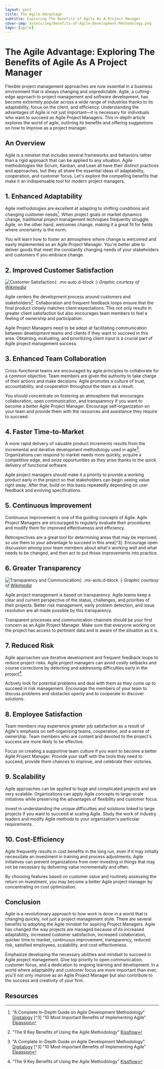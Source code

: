 ```yaml
---
layout: post
title: The Agile Advantage
subtitle: Exploring The Benefits of Agile As A Project Manager
cover-img: assets/img/Benefits-of-Agile-Development-Methodology.png
tags: [agile]
---
```


# The Agile Advantage: Exploring The Benefits of Agile As A Project Manager

Flexible project management approaches are now essential in a business environment that is always changing and unpredictable. Agile, a cutting-edge approach to project management and software development, has become extremely popular across a wide range of industries thanks to its adaptability, focus on the client, and efficiency. Understanding the advantages of Agile is not just important—it is necessary for individuals who want to succeed as Agile Project Managers. This in-depth article explores the world of agile, outlining its benefits and offering suggestions on how to improve as a project manager.

## An Overview

Agile is a mindset that includes several frameworks and behaviors rather than a rigid approach that can be applied to any situation. Agile methodologies like Scrum, Kanban, and Lean all have their distinct practices and approaches, but they all share the essential ideas of adaptability, cooperation, and customer focus. Let's explore the compelling benefits that make it an indispensable tool for modern project managers.

## 1. Enhanced Adaptability

Agile methodologies are excellent at adapting to shifting conditions and changing customer needs[^2]. When project goals or market dynamics change, traditional project management techniques frequently struggle. Agile, on the other hand, welcomes change, making it a great fit for fields where uncertainty is the norm.

You will learn how to foster an atmosphere where change is welcomed and easily implemented as an Agile Project Manager. You're better able to deliver goods that meet the constantly changing needs of your stakeholders and customers if you embrace change.

## 2. Improved Customer Satisfaction

![Customer Satisfaction](/agile-blog/assets/img/Customer-Satisfaction.png){: .mx-auto.d-block :}
*Graphic courtesy of [Wikimedia](https://commons.wikimedia.org/wiki/File:Customer_Satisfaction.png)*

Agile centers the development process around customers and stakeholders[^1]. Collaboration and frequent feedback loops ensure that the final product closely matches client expectations. This not only results in greater client satisfaction but also encourages team members to feel a feeling of ownership and participation.

Agile Project Managers need to be adept at facilitating communication between development teams and clients if they want to succeed in this area. Obtaining, evaluating, and prioritizing client input is a crucial part of Agile project management success.

## 3. Enhanced Team Collaboration

Cross-functional teams are encouraged by agile principles to collaborate for a common objective. Team members are given the authority to take charge of their actions and make decisions. Agile promotes a culture of trust, accountability, and cooperation throughout the team as a result.

You should concentrate on fostering an atmosphere that encourages collaboration, open communication, and transparency if you want to become a better Agile Project Manager. Encourage self-organization on your team and provide them with the resources and assistance they require to succeed.

## 4. Faster Time-to-Market

A more rapid delivery of valuable product increments results from the incremental and iterative development methodology used in agile[^2]. Organizations can respond to market needs more quickly, acquire a competitive edge, and seize opportunities as they arise thanks to the quick delivery of functional software.

Agile project managers should make it a priority to provide a working product early in the project so that stakeholders can begin seeing value right away. After that, build on this basis repeatedly depending on user feedback and evolving specifications.

## 5. Continuous Improvement

Continuous improvement is one of the guiding concepts of Agile. Agile Project Managers are encouraged to regularly evaluate their procedures and modify them for improved effectiveness and efficiency.

Retrospectives are a great tool for determining areas that may be improved, so use them to your advantage to succeed in this area[^3]. Encourage open discussion among your team members about what's working well and what needs to be changed, and then act to put those improvements into practice.

## 6. Greater Transparency

![Transparency and Communication](/agile-blog/assets/img/Business-Communication.jpg){: .mx-auto.d-block :}
*Graphic courtesy of [Wikimedia](https://commons.wikimedia.org/wiki/File:Ghozt_Tramp_-_Business_Communication_Duplicat_model.jpg)*

Agile project management is based on transparency. Agile teams keep a clear and current perspective of the status, challenges, and priorities of their projects. Better risk management, early problem detection, and issue resolution are all made possible by this transparency.

Transparent processes and communication channels should be your first concern as an Agile Project Manager. Make sure that everyone working on the project has access to pertinent data and is aware of the situation as it is.

## 7. Reduced Risk

Agile approaches use iterative development and frequent feedback loops to reduce project risks. Agile project managers can avoid costly setbacks and course corrections by detecting and addressing difficulties early in the project[^1].

Actively look for potential problems and deal with them as they come up to succeed in risk management. Encourage the members of your team to discuss problems and obstacles openly and to cooperate to discover solutions.

## 8. Employee Satisfaction

Team members may experience greater job satisfaction as a result of Agile's emphasis on self-organizing teams, cooperation, and a sense of ownership. Team members who are content and devoted to the project's success are more likely to be effective.

Focus on creating a supportive team culture if you want to become a better Agile Project Manager. Provide your staff with the tools they need to succeed, provide them chances to improve, and celebrate their victories.

## 9. Scalability

Agile approaches can be applied to huge and complicated projects and are very scalable. Organizations can apply Agile concepts to large-scale initiatives while preserving the advantages of flexibility and customer focus.

Invest in understanding the unique difficulties and solutions linked to large projects if you want to succeed at scaling Agile. Study the work of industry leaders and modify Agile methods to your organization's particular requirements.

## 10. Cost-Efficiency

Agile frequently results in cost benefits in the long run, even if it may initially necessitate an investment in training and process adjustments. Agile initiatives can prevent organizations from over-investing in things that may not be necessary by delivering value incrementally and often.

By choosing features based on customer value and routinely assessing the return on investment, you may become a better Agile project manager by concentrating on cost optimization.

## Conclusion

Agile is a revolutionary approach to how work is done in a world that is changing quickly, not just a project management style. There are several benefits to adopting the Agile mindset for aspiring Project Managers. Agile has changed the way projects are managed because of its increased adaptability, increased customer satisfaction, increased collaboration, quicker time to market, continuous improvement, transparency, reduced risk, satisfied employees, scalability, and cost-effectiveness.

Emphasize developing the necessary abilities and mindset to succeed in Agile project management. Give top priority to open communication, customer focus, and a dedication to ongoing learning and development. In a world where adaptability and customer focus are more important than ever, you'll not only improve as an Agile Project Manager but also contribute to the success and creativity of your firm.

## Resources
[^1]: "The 9 Key Benefits of Using the Agile Methodology" [Kissflow](https://kissflow.com/project/agile/benefits-of-agile/)
[^2]: "A Complete In-Depth Guide on Agile Development Methodology" [Digitalogy](https://blog.digitalogy.co/a-complete-in-depth-guide-on-agile-development-methodology/)
[^3] "10 Most Important Benefits of Implementing Agile" [Elpassion](https://www.elpassion.com/blog/10-benefits-of-agile)